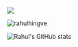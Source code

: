[![](https://visitcount.itsvg.in/api?id=rahulhingve&label=Profile%20Views&pretty=false)](https://rahulhingve.vercel.app/)

 <img align="center" src="https://github-readme-stats.vercel.app/api/top-langs?username=rahulhingve&show_icons=true&locale=en&layout=compact&hide_border=true&theme=holi&langs_count=15" alt="rahulhingve" />

![Rahul's GitHub stats](https://github-readme-stats.vercel.app/api?username=rahulhingve&show_icons=true&theme=tokyonight)
